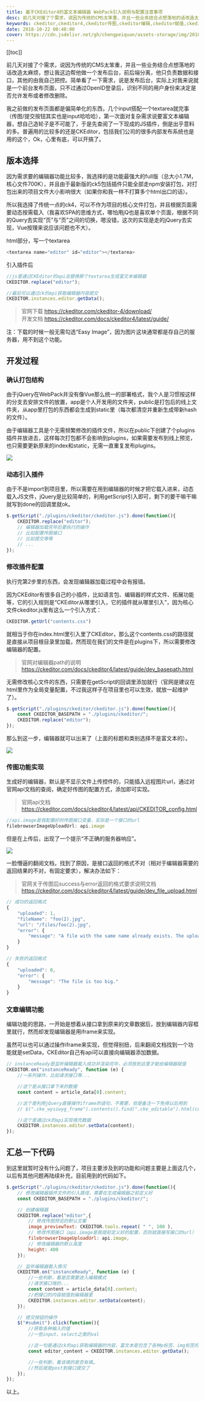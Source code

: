 ```yaml
---
title: 基于CKEditor4的富文本编辑器 WebPack引入说明与配置注意事项
desc: 前几天对接了个需求，说因为传统的CMS太笨重，并且一些业务结合点想落地的话改造太麻烦，想让我这边帮他做一个发布后台，前后端分离，他只负责数据和接口，其他的由我自己把控。我当时没立即答应，因为我不会啊 - - 哈哈哈没玩过这东西，之前做发布都是直接走CMS或者WordPress这种直接现成的发布系统，偶尔自己做一些活动用的传图发布页面也是简单的一个textarea就完事。不过好奇心又很强，也想学多点东西，还是接了过来，然后让他给我点时间我得尝试一下。
keywords: ckeditor,ckeditor4,ckeditor传图,ckeditor编辑,ckeditor赋值,ckeditor路径
date: 2018-10-22 00:48:00
cover: https://cdn.jsdelivr.net/gh/chengpeiquan/assets-storage/img/2018/10/1-3.jpg
---
```

[[toc]]

前几天对接了个需求，说因为传统的CMS太笨重，并且一些业务结合点想落地的话改造太麻烦，想让我这边帮他做一个发布后台，前后端分离，他只负责数据和接口，其他的由我自己把控。简单看了一下需求，说是发布后台，实际上对我来说就是一个前台发布页面，只不过通过OpenID登录后，识别不同的用户身份来决定是否允许发布或者修改删除。

我之前做的发布页面都是偏简单化的东西，几个input搭配一个textarea就完事（传图/提交按钮其实也是input哈哈哈），第一次面对复杂需求说要富文本编辑器，想自己造轮子是不可能了，于是先查阅了一下现成的JS插件，倒是出乎意料的多。普遍用的比较多的还是CKEditor，包括我们公司的很多内部发布系统也是用的这个，Ok，心里有底，可以开搞了。

## 版本选择

因为需求要的编辑器功能比较多，我选择的是功能最强大的full版（总大小1.7M，核心文件700K），并且由于最新版的ck5包括插件只能全部走npm安装打包，对打包出来的项目文件大小影响很大（如果你和我一样不打算多个html出口的话）。

所以我选择了传统一点的ck4，可以不作为项目的核心文件打包，并且根据页面需要动态按需载入（我喜欢SPA的思维方式，哪怕用jQ也是喜欢单个页面，根据不同的Query去实现“页”与“页”之间的切换，嗯没错，这次的实现是走的jQuery去实现，Vue按理来说应该问题也不大）。

html部分，写一个textarea

```javascript
<textarea name="editor" id="editor"></textarea>
```
引入插件后

```javascript
//js里通过CKEditor的api去替换那个textarea生成富文本编辑器
CKEDITOR.replace("editor");

//最后可以通过ck的api获取编辑器内容提交
CKEDITOR.instances.editor.getData();
```

>官网下载 https://ckeditor.com/ckeditor-4/download/<br>
>开发文档 https://ckeditor.com/docs/ckeditor4/latest/guide/

注：下载的时候一般无需勾选“Easy Image”，因为图片这块通常都是存自己的服务器，用不到这个功能。

## 开发过程

### 确认打包结构

由于jQuery在WebPack并没有像Vue那么统一的部署格式，我个人是习惯按这样的分支去安排文件的放置，app是个人开发用的文件夹，public是打包后的线上文件夹，从app里打包的东西都会生成到static里（每次都清空并重新生成带新hash的文件）。

由于编辑器工具是个无需频繁修改的插件文件，所以在public下创建了个plugins插件并放进去，这样每次打包都不会影响到plugins，如果需要发布到线上预览，也只需要更新原来的index和static，无需一直重复发布plugins。

![](https://cdn.jsdelivr.net/gh/chengpeiquan/assets-storage/img/2018/10/1-4.jpg)

### 动态引入插件

由于不是import到项目里，所以需要在用到编辑器的时候才把它载入进来，动态载入JS文件，jQuery是比较简单的，利用getScript引入即可，剩下的要干嘛干嘛就写到done的回调里就ok。

```javascript
$.getScript("./plugins/ckeditor/ckeditor.js").done(function(){
	CKEDITOR.replace("editor");
	// 编辑器加载完毕后要执行的操作
	// 比如配置传图接口
	// 比如提交等等
	// ...
});
```

### 修改插件配置

执行完第2步里的东西，会发现编辑器加载过程中会有报错。

因为CKEditor有很多自己的小插件，比如语言包、编辑器的样式文件、拓展功能等，它的引入规则是“CKEditor从哪里引入，它的插件就从哪里引入”，因为核心文件ckeditor.js里有这么一个引入方式：

```javascript
CKEDITOR.getUrl("contents.css")
```

就相当于你在index.html里引入里了CKEditor，那么这个contents.css的路径就是直接从项目根目录里加载，然而现在我们的文件是在plugins下，所以需要修改编辑器的配置。

>官网对编辑器path的说明  https://ckeditor.com/docs/ckeditor4/latest/guide/dev_basepath.html

无需修改核心文件的东西，只需要在getScript的回调里添加就行（官网是建议在html里作为全局变量配置，不过我这样子在项目里也可以生效，就放一起维护了）。

```javascript
$.getScript("./plugins/ckeditor/ckeditor.js").done(function(){
	const CKEDITOR_BASEPATH = "./plugins/ckeditor/";
	CKEDITOR.replace("editor");
});
```

那么到这一步，编辑器就可以出来了（上面的标题和类别选择不是富文本的）。

![](https://cdn.jsdelivr.net/gh/chengpeiquan/assets-storage/img/2018/10/2-1.jpg)

### 传图功能实现

生成好的编辑器，默认是不显示文件上传控件的，只能插入远程图片url，通过对官网api文档的查阅，确定好传图的配置方式，添加即可实现。

>官网api文档 https://ckeditor.com/docs/ckeditor4/latest/api/CKEDITOR_config.html

```javascript
//api.image是我配置好的传图接口变量，实际是一个接口的url
filebrowserImageUploadUrl: api.image
```

但是在上传后，出现了一个提示“不正确的服务器响应”。

![](https://cdn.jsdelivr.net/gh/chengpeiquan/assets-storage/img/2018/10/233.jpg)

一脸懵逼的翻阅文档，找到了原因，是接口返回的格式不对（相对于编辑器需要的返回结果的不对，有固定要求），解决办法如下：

>官网关于传图后success与error返回的格式要求说明文档 https://ckeditor.com/docs/ckeditor4/latest/guide/dev_file_upload.html

```javascript
// 成功的返回格式
{
    "uploaded": 1,
    "fileName": "foo(2).jpg",
    "url": "/files/foo(2).jpg",
    "error": {
        "message": "A file with the same name already exists. The uploaded file was renamed to \"foo(2).jpg\"."
    }
}

// 失败的返回格式
{
    "uploaded": 0,
    "error": {
        "message": "The file is too big."
    }
}
```

### 文章编辑功能

编辑功能的思路，一开始是想着从接口拿到原来的文章数据后，放到编辑器内容框里就行，然而却发现编辑器是用iframe来实现。

虽然可以也可以通过操作iframe来实现，但觉得别扭，后来翻阅文档找到一个功能就是setData，CKEditor自己有api可以直接向编辑器添加数据。

```javascript
// instanceReady是监听编辑器载入成功并渲染完毕，必须放到这里才能给编辑器赋值
CKEDITOR.on("instanceReady", function (e) {
	//一系列操作，比如请求接口等...

	//这个是从接口拿下来的数据
	const content = article_data[0].content;

	//这个是利用jQuery直接操作iframe的语句，不需要，但是备注一下免得以后用到
	// $(".cke_wysiwyg_frame").contents().find(".cke_editable").html(content);

	//这个是通过ck的api实现填充数据
	CKEDITOR.instances.editor.setData(content);
});
```

## 汇总一下代码

到这里就暂时没有什么问题了，项目主要涉及到的功能和问题主要是上面这几个，以后有其他问题再陆续补充，目前用到的代码如下。

```javascript
$.getScript("./plugins/ckeditor/ckeditor.js").done(function(){
	// 修改编辑器插件文件的引入路径，需要在生成编辑器之前定义好
	const CKEDITOR_BASEPATH = "./plugins/ckeditor/";

	// 创建编辑器
	CKEDITOR.replace("editor",{
		// 修改传图预览的默认文案
		image_previewText: CKEDITOR.tools.repeat( " ", 100 ),
		// 修改传图接口（api.image是我提前定义好的配置，否则就直接写接口的url）
		filebrowserImageUploadUrl: api.image,
		// 修改编辑器的默认高度
		height: 400
	});

	// 监听编辑器载入情况
	CKEDITOR.on("instanceReady", function (e) {
		//一些判断，看是否需要进入编辑模式
		//请求接口啥的...
		const content = article_data[0].content;
		//把接口的内容赋值到编辑器里
		CKEDITOR.instances.editor.setData(content);
	});

	// 提交按钮的操作
	$("#submit").click(function(){
		//获取各种输入的值
		//一些input、select之类的val

		//这一句是通过ck的api获取编辑器的内容，富文本是包含了各种p标签、img标签的混杂的html
		const editor_content = CKEDITOR.instances.editor.getData();

		//一些判断，看该填的是否有填…
		//然后就是post到接口提交了
	});
});
```

以上。